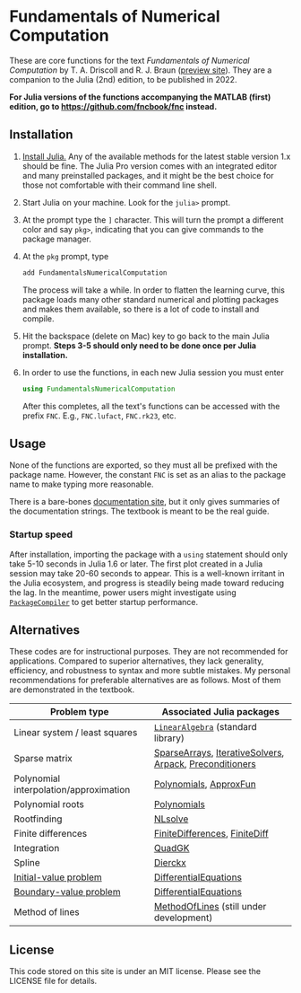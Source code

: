 # Fundamentals of Numerical Computation

These are core functions for the text *Fundamentals of Numerical Computation* by T. A. Driscoll and R. J. Braun ([preview site](http://tobydriscoll.net/unlinked/fnc-preview/)). They are a companion to the Julia (2nd) edition, to be published in 2022.

**For Julia versions of the functions accompanying the MATLAB (first) edition, go to https://github.com/fncbook/fnc instead.**

## Installation

1. [Install Julia.](https://julialang.org/downloads/) Any of the available methods for the latest stable version 1.x should be fine. The Julia Pro version comes with an integrated editor and many preinstalled packages, and it might be the best choice for those not comfortable with their command line shell.
2. Start Julia on your machine. Look for the `julia>` prompt.
3. At the prompt type the `]` character. This will turn the prompt a different color and say `pkg>`, indicating that you can give commands to the package manager.
4. At the `pkg` prompt, type

   ```julia
   add FundamentalsNumericalComputation
   ```

   The process will take a while. In order to flatten the learning curve, this package loads many other standard numerical and plotting packages and makes them available, so there is a lot of code to install and compile.
5. Hit the backspace (delete on Mac) key to go back to the main Julia prompt. **Steps 3-5 should only need to be done once per Julia installation.**
6. In order to use the functions, in each new Julia session you must enter

   ```julia
   using FundamentalsNumericalComputation
   ```

   After this completes, all the text's functions can be accessed with the prefix `FNC`. E.g., `FNC.lufact`, `FNC.rk23`, etc.

## Usage

None of the functions are exported, so they must all be prefixed with the package name. However, the constant `FNC` is set as an alias to the package name to make typing more reasonable. 

There is a bare-bones [documentation site](https://fncbook.github.io/FundamentalsNumericalComputation.jl/functions/), but it only gives summaries of the documentation strings. The textbook is meant to be the real guide.

### Startup speed

After installation, importing the package with a `using` statement should only take 5-10 seconds in Julia 1.6 or later. The first plot created in a Julia session may take 20-60 seconds to appear. This is a well-known irritant in the Julia ecosystem, and progress is steadily being made toward reducing the lag. In the meantime, power users might investigate using [`PackageCompiler`](https://julialang.github.io/PackageCompiler.jl/dev/) to get better startup performance.

## Alternatives 

These codes are for instructional purposes. They are not recommended for applications. Compared to superior alternatives, they lack generality, efficiency, and robustness to syntax and more subtle mistakes. My personal recommendations for preferable alternatives are as follows. Most of them are demonstrated in the textbook.

|  Problem type | Associated Julia packages |
|-----------------|---------------|
| Linear system / least squares   |  [`LinearAlgebra`](https://docs.julialang.org/en/v1/stdlib/LinearAlgebra/#man-linalg) (standard library)   |
| Sparse matrix     | [SparseArrays](https://docs.julialang.org/en/v1/stdlib/SparseArrays/#Sparse-Arrays), [IterativeSolvers](https://iterativesolvers.julialinearalgebra.org/stable/),  [Arpack](https://arpack.julialinearalgebra.org/stable/), [Preconditioners](https://github.com/mohamed82008/Preconditioners.jl) |
| Polynomial interpolation/approximation  | [Polynomials](https://juliamath.github.io/Polynomials.jl/stable/), [ApproxFun](https://juliaapproximation.github.io/ApproxFun.jl/stable/) |
| Polynomial roots    | [Polynomials](https://juliamath.github.io/Polynomials.jl/stable/#Root-finding-1) |
| Rootfinding       | [NLsolve](https://github.com/JuliaNLSolvers/NLsolve.jl) |
| Finite differences | [FiniteDifferences](https://juliadiff.org/FiniteDifferences.jl/latest/), [FiniteDiff](https://github.com/JuliaDiff/FiniteDiff.jl) | 
| Integration        | [QuadGK](https://juliamath.github.io/QuadGK.jl/stable/) |
| Spline  | [Dierckx](https://github.com/kbarbary/Dierckx.jl)  | 
| [Initial-value problem](https://diffeq.sciml.ai/latest/tutorials/ode_example/#ode_example)   | [DifferentialEquations](https://diffeq.sciml.ai/latest/) | 
| [Boundary-value problem](https://diffeq.sciml.ai/latest/tutorials/bvp_example/#Boundary-Value-Problems)  | [DifferentialEquations](https://diffeq.sciml.ai/latest/) |
| Method of lines  |  [MethodOfLines](https://methodoflines.sciml.ai/dev/) (still under development)



## License

This code stored on this site is under an MIT license. Please see the LICENSE file for details.
